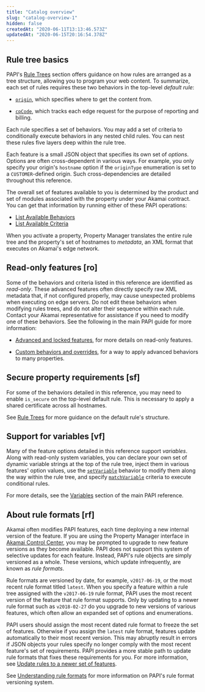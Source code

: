 ```yaml
---
title: "Catalog overview"
slug: "catalog-overview-1"
hidden: false
createdAt: "2020-06-11T13:13:46.573Z"
updatedAt: "2020-06-15T20:16:54.378Z"
---
```

## Rule tree basics

PAPI's
[Rule Trees](https://learn.akamai.com/en-us/api/core_features/property_manager/v1.html#ruletrees)
section offers guidance on how rules are arranged as a tree structure,
allowing you to program your web content.  To summarize, each set of
rules requires these two behaviors in the top-level _default rule_:

- [`origin`](#origin), which specifies where to get the content from.

- [`cpCode`](#cpcode), which tracks each edge request for the purpose
of reporting and billing.

Each rule specifies a set of behaviors. You may add a set of criteria
to conditionally execute behaviors in any nested child rules. You can
nest these rules five layers deep within the rule tree.

Each feature is a small JSON object that specifies its own set of
_options_. Options are often cross-dependent in various ways. For
example, you only specify your origin's `hostname` option if the
`originType` enumeration is set to a `CUSTOMER`-defined origin.
Such cross-dependencies are detailed throughout this reference.

The overall set of features available to you is determined by the
product and set of modules associated with the property under your Akamai
contract.  You can get that information by running either of these
PAPI operations:

- [List Available Behaviors](https://learn.akamai.com/en-us/api/core_features/property_manager/v1.html#getavailablebehaviors)
- [List Available Criteria](https://learn.akamai.com/en-us/api/core_features/property_manager/v1.html#getavailablebehaviors)

When you activate a property, Property Manager translates the entire
rule tree and the property's set of hostnames to _metadata_, an XML
format that executes on Akamai's edge network.

## Read-only features [ro]

Some of the behaviors and criteria listed in this reference are
identified as _read-only_. These advanced features often directly
specify raw XML metadata that, if not configured properly, may cause
unexpected problems when executing on edge servers.  Do not edit these
behaviors when modifying rules trees, and do not alter their sequence
within each rule.  Contact your Akamai representative for assistance
if you need to modify one of these behaviors. See the following in the
main PAPI guide for more information:

- [Advanced and locked features](https://learn.akamai.com/en-us/api/core_features/property_manager/v1.html#advancedfeatures),
for more details on read-only features.

- [Custom behaviors and overrides](https://learn.akamai.com/en-us/api/core_features/property_manager/v1.html#custombehaviors),
for a way to apply advanced behaviors to many properties.

## Secure property requirements [sf]

For some of the behaviors detailed in this reference, you may need to
enable `is_secure` on the top-level default rule. This is necessary to
apply a shared certificate across all hostnames.

See
[Rule Trees](https://learn.akamai.com/en-us/api/core_features/property_manager/v1.html#ruletrees)
for more guidance on the default rule's structure.

## Support for variables [vf]

Many of the feature options detailed in this reference support
_variables_.  Along with read-only system variables, you can declare
your own set of dynamic variable strings at the top of the rule tree,
inject them in various features' option values, use the
[`setVariable`](#setvariable) behavior to modify them along the way
within the rule tree, and specify [`matchVariable`](#matchvariable)
criteria to execute conditional rules.

For more details, see the
[Variables](https://developer.akamai.com/api/core_features/property_manager/v1.html#variables)
section of the main PAPI reference.

## About rule formats [rf]

Akamai often modifies PAPI features, each time deploying a new
internal version of the feature. If you are using the Property Manager
interface in [Akamai Control Center](http://control.akamai.com), you
may be prompted to upgrade to new feature versions as they become
available. PAPI does not support this system of selective updates for
each feature. Instead, PAPI's rule objects are simply versioned as a
whole. These versions, which update infrequently, are known as _rule
formats_.

Rule formats are versioned by date, for example, `v2017-06-19`, or the
most recent rule format titled `latest`.  When you specify a feature
within a rule tree assigned with the `v2017-06-19` rule format, PAPI
uses the most recent version of the feature that rule format supports.
Only by updating to a newer rule format such as `v2018-02-27` do you
upgrade to new versions of various features, which often allow an
expanded set of options and enumerations.

PAPI users should assign the most recent dated rule format to freeze
the set of features. Otherwise if you assign the `latest` rule format,
features update automatically to their most recent version. This may
abruptly result in errors if JSON objects your rules specify no longer
comply with the most recent feature's set of requirements.  PAPI
provides a more stable path to update rule formats that fixes these
requirements for you.  For more information, see
[Update rules to a newer set of features](https://learn.akamai.com/en-us/api/core_features/property_manager/v1.html#updaterf).

See
[Understanding rule formats](https://learn.akamai.com/en-us/api/core_features/property_manager/v1.html#understandingruleformats)
for more information on PAPI's rule format versioning system.